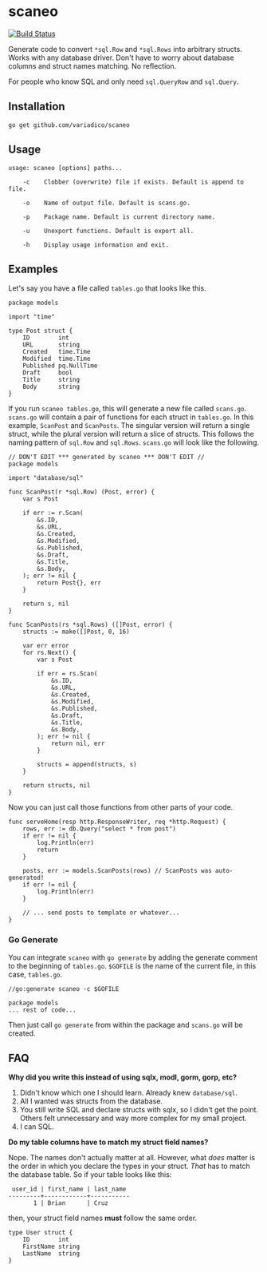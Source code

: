 # scaneo

[![Build Status](https://drone.io/github.com/variadico/scaneo/status.png)](https://drone.io/github.com/variadico/scaneo/latest)

Generate code to convert `*sql.Row` and `*sql.Rows` into arbitrary structs.
Works with any database driver. Don't have to worry about database columns
and struct names matching. No reflection.

For people who know SQL and only need `sql.QueryRow` and `sql.Query`.

## Installation

```
go get github.com/variadico/scaneo
```

## Usage

```
usage: scaneo [options] paths...

    -c    Clobber (overwrite) file if exists. Default is append to file.

    -o    Name of output file. Default is scans.go.

    -p    Package name. Default is current directory name.

    -u    Unexport functions. Default is export all.

    -h    Display usage information and exit.
```

## Examples

Let's say you have a file called `tables.go` that looks like this.

```
package models

import "time"

type Post struct {
	ID        int
	URL       string
	Created   time.Time
	Modified  time.Time
	Published pq.NullTime
	Draft     bool
	Title     string
	Body      string
}
```

If you run `scaneo tables.go`, this will generate a new file called
`scans.go`. `scans.go` will contain a pair of functions for each struct in
`tables.go`. In this example, `ScanPost` and `ScanPosts`. The singular version
will return a single struct, while the plural version will return a slice of
structs. This follows the naming pattern of `sql.Row` and `sql.Rows`.
`scans.go` will look like the following.

```
// DON'T EDIT *** generated by scaneo *** DON'T EDIT //
package models

import "database/sql"

func ScanPost(r *sql.Row) (Post, error) {
	var s Post

	if err := r.Scan(
		&s.ID,
		&s.URL,
		&s.Created,
		&s.Modified,
		&s.Published,
		&s.Draft,
		&s.Title,
		&s.Body,
	); err != nil {
		return Post{}, err
	}

	return s, nil
}

func ScanPosts(rs *sql.Rows) ([]Post, error) {
	structs := make([]Post, 0, 16)

	var err error
	for rs.Next() {
		var s Post

		if err = rs.Scan(
			&s.ID,
			&s.URL,
			&s.Created,
			&s.Modified,
			&s.Published,
			&s.Draft,
			&s.Title,
			&s.Body,
		); err != nil {
			return nil, err
		}

		structs = append(structs, s)
	}

	return structs, nil
}
```

Now you can just call those functions from other parts of your code.

```
func serveHome(resp http.ResponseWriter, req *http.Request) {
	rows, err := db.Query("select * from post")
	if err != nil {
		log.Println(err)
		return
	}

	posts, err := models.ScanPosts(rows) // ScanPosts was auto-generated!
	if err != nil {
		log.Println(err)
	}

	// ... send posts to template or whatever...
}
```

### Go Generate

You can integrate `scaneo` with `go generate` by adding the generate comment to
the beginning of `tables.go`. `$GOFILE` is the name of the current
file, in this case, `tables.go`.

```
//go:generate scaneo -c $GOFILE

package models
... rest of code...
```

Then just call `go generate` from within the package and `scans.go` will be
created.

## FAQ
**Why did you write this instead of using sqlx, modl, gorm, gorp, etc?**

1. Didn't know which one I should learn. Already knew `database/sql`.
2. All I wanted was structs from the database.
3. You still write SQL and declare structs with sqlx, so I didn't get the
point. Others felt unnecessary and way more complex for my small project.
4. I can SQL.

**Do my table columns have to match my struct field names?**

Nope. The names don't actually matter at all. However, what *does* matter is
the order in which you declare the types in your struct. *That* has to match
the database table. So if your table looks like this:

```
 user_id | first_name | last_name
---------+------------+-----------
       1 | Brian      | Cruz
```

then, your struct field names **must** follow the same order.

```
type User struct {
	ID        int
	FirstName string
	LastName  string
}
```
